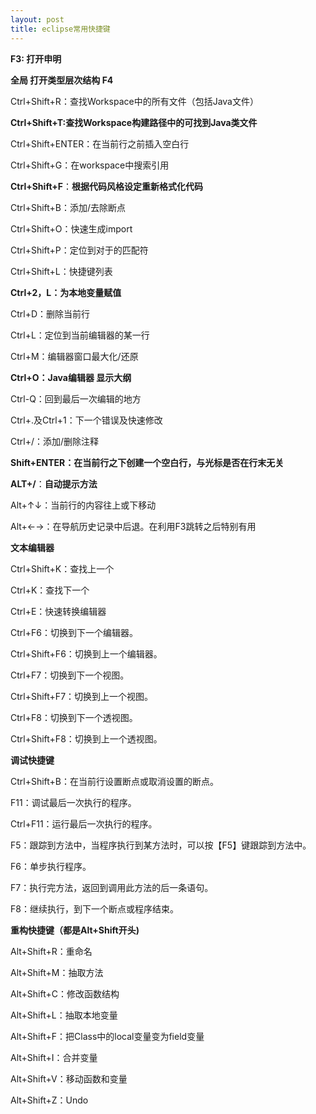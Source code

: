 ```yaml
---
layout: post
title: eclipse常用快捷键
---
```

**F3: 打开申明**

**全局 打开类型层次结构 F4**

  
Ctrl+Shift+R：查找Workspace中的所有文件（包括Java文件）

**Ctrl+Shift+T:查找Workspace构建路径中的可找到Java类文件**

Ctrl+Shift+ENTER：在当前行之前插入空白行

Ctrl+Shift+G：在workspace中搜索引用

**Ctrl+Shift+F**：**根据代码风格设定重新格式化代码**

Ctrl+Shift+B：添加/去除断点

Ctrl+Shift+O：快速生成import

Ctrl+Shift+P：定位到对于的匹配符

Ctrl+Shift+L：快捷键列表

  
**Ctrl+2，L：为本地变量赋值**

Ctrl+D：删除当前行

Ctrl+L：定位到当前编辑器的某一行

Ctrl+M：编辑器窗口最大化/还原

**Ctrl+O：Java编辑器 显示大纲**

Ctrl-Q：回到最后一次编辑的地方

Ctrl+.及Ctrl+1：下一个错误及快速修改

Ctrl+/：添加/删除注释

  
**Shift+ENTER：在当前行之下创建一个空白行，与光标是否在行末无关**

  
**ALT+/**：**自动提示方法**

Alt+↑↓：当前行的内容往上或下移动

Alt+←→：在导航历史记录中后退。在利用F3跳转之后特别有用

  
  
**文本编辑器**

Ctrl+Shift+K：查找上一个

Ctrl+K：查找下一个

  
Ctrl+E：快速转换编辑器

  
Ctrl+F6：切换到下一个编辑器。

Ctrl+Shift+F6：切换到上一个编辑器。

Ctrl+F7：切换到下一个视图。

Ctrl+Shift+F7：切换到上一个视图。

Ctrl+F8：切换到下一个透视图。

Ctrl+Shift+F8：切换到上一个透视图。

  
**调试快捷键**

Ctrl+Shift+B：在当前行设置断点或取消设置的断点。

F11：调试最后一次执行的程序。

Ctrl+F11：运行最后一次执行的程序。

F5：跟踪到方法中，当程序执行到某方法时，可以按【F5】键跟踪到方法中。

F6：单步执行程序。

F7：执行完方法，返回到调用此方法的后一条语句。

F8：继续执行，到下一个断点或程序结束。

  
**重构快捷键（都是Alt+Shift开头)**

Alt+Shift+R：重命名

Alt+Shift+M：抽取方法

Alt+Shift+C：修改函数结构

Alt+Shift+L：抽取本地变量

Alt+Shift+F：把Class中的local变量变为field变量

Alt+Shift+I：合并变量

Alt+Shift+V：移动函数和变量

Alt+Shift+Z：Undo
